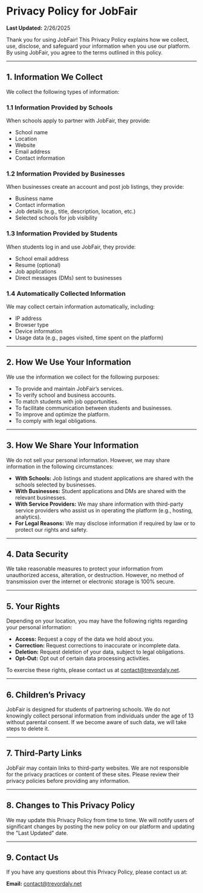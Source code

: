 # Privacy Policy for JobFair

**Last Updated:** 2/26/2025

Thank you for using JobFair! This Privacy Policy explains how we collect, use, disclose, and safeguard your information when you use our platform. By using JobFair, you agree to the terms outlined in this policy.

---

## 1. Information We Collect

We collect the following types of information:

### 1.1 Information Provided by Schools
When schools apply to partner with JobFair, they provide:
- School name
- Location
- Website
- Email address
- Contact information

### 1.2 Information Provided by Businesses
When businesses create an account and post job listings, they provide:
- Business name
- Contact information
- Job details (e.g., title, description, location, etc.)
- Selected schools for job visibility

### 1.3 Information Provided by Students
When students log in and use JobFair, they provide:
- School email address
- Resume (optional)
- Job applications
- Direct messages (DMs) sent to businesses

### 1.4 Automatically Collected Information
We may collect certain information automatically, including:
- IP address
- Browser type
- Device information
- Usage data (e.g., pages visited, time spent on the platform)

---

## 2. How We Use Your Information

We use the information we collect for the following purposes:
- To provide and maintain JobFair’s services.
- To verify school and business accounts.
- To match students with job opportunities.
- To facilitate communication between students and businesses.
- To improve and optimize the platform.
- To comply with legal obligations.

---

## 3. How We Share Your Information

We do not sell your personal information. However, we may share information in the following circumstances:
- **With Schools:** Job listings and student applications are shared with the schools selected by businesses.
- **With Businesses:** Student applications and DMs are shared with the relevant businesses.
- **With Service Providers:** We may share information with third-party service providers who assist us in operating the platform (e.g., hosting, analytics).
- **For Legal Reasons:** We may disclose information if required by law or to protect our rights and safety.

---

## 4. Data Security

We take reasonable measures to protect your information from unauthorized access, alteration, or destruction. However, no method of transmission over the internet or electronic storage is 100% secure.

---

## 5. Your Rights

Depending on your location, you may have the following rights regarding your personal information:
- **Access:** Request a copy of the data we hold about you.
- **Correction:** Request corrections to inaccurate or incomplete data.
- **Deletion:** Request deletion of your data, subject to legal obligations.
- **Opt-Out:** Opt out of certain data processing activities.

To exercise these rights, please contact us at contact@trevordaly.net.

---

## 6. Children’s Privacy

JobFair is designed for students of partnering schools. We do not knowingly collect personal information from individuals under the age of 13 without parental consent. If we become aware of such data, we will take steps to delete it.

---

## 7. Third-Party Links

JobFair may contain links to third-party websites. We are not responsible for the privacy practices or content of these sites. Please review their privacy policies before providing any information.

---

## 8. Changes to This Privacy Policy

We may update this Privacy Policy from time to time. We will notify users of significant changes by posting the new policy on our platform and updating the "Last Updated" date.

---

## 9. Contact Us

If you have any questions about this Privacy Policy, please contact us at:

**Email:** contact@trevordaly.net